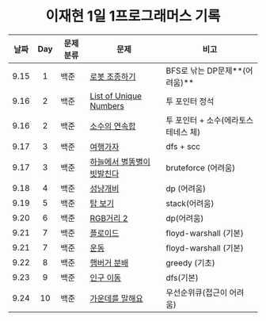 <div align="center">
  
# 이재현 1일 1프로그래머스 기록

| 날짜 | Day | 문제 분류 | 문제                                        | 비고                                |
| :--: | :-: | --------- | ------------------------------------------- | ----------------------------------- |
| 9.15 |  1  | 백준      | [로봇 조종하기](./3주차/0915/)              | BFS로 낚는 DP문제**(어려움)**       |
| 9.16 |  2  | 백준      | [List of Unique Numbers](./3주차/0916/)     | 투 포인터 정석                      |
| 9.16 |  2  | 백준      | [소수의 연속합](./3주차/0916/)              | 투 포인터 + 소수(에라토스테네스 체) |
| 9.17 |  3  | 백준      | [여행가자](./3주차/0917/)                   | dfs + scc                           |
| 9.17 |  3  | 백준      | [하늘에서 별똥별이 빗발친다](./3주차/0917/) | bruteforce (어려움)                 |
| 9.18 |  4  | 백준      | [성냥개비](./4주차/0918/)                   | dp (어려움)                         |
| 9.19 |  5  | 백준      | [탑 보기](./4주차/0919/)                    | stack(어려움)                       |
| 9.20 |  6  | 백준      | [RGB거리 2](./4주차/0920/)                  | dp(어려움)                          |
| 9.21 |  7  | 백준      | [플로이드](./4주차/0921/)                   | floyd-warshall (기본)               |
| 9.21 |  7  | 백준      | [운동](./4주차/0921/)                       | floyd-warshall (기본)               |
| 9.22 |  8  | 백준      | [햄버거 분배](./4주차/0922/)                | greedy (기초)                       |
| 9.23 |  9  | 백준      | [인구 이동](./4주차/0923/)                  | dfs(기본)                           |
| 9.24 | 10  | 백준      | [가운데를 말해요](./4주차/0924/)            | 우선순위큐(접근이 어려움)           |

</div>
